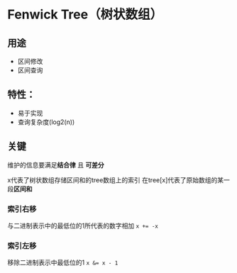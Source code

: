 # Fenwick Tree（树状数组）

## 用途

- 区间修改
- 区间查询

## 特性：
- 易于实现
- 查询复杂度(log2(n))

## 关键

维护的信息要满足**结合律** 且 **可差分**

x代表了树状数组存储区间和的tree数组上的索引
在tree[x]代表了原始数组的某一段**区间和**

### 索引右移

与二进制表示中的最低位的1所代表的数字相加
`x += -x`

### 索引左移

移除二进制表示中最低位的1
`x &= x - 1`
